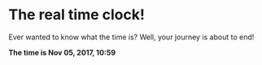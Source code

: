 # The real time clock!

Ever wanted to know what the time is? Well, your journey is about to end!

**The time is Nov 05, 2017, 10:59**